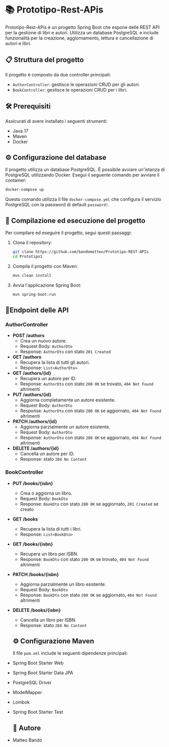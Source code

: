 # 📚 Prototipo-Rest-APis

Prototipo-Rest-APis è un progetto Spring Boot che espone delle REST API per la gestione di libri e autori. Utilizza un database PostgreSQL e include funzionalità per la creazione, aggiornamento, lettura e cancellazione di autori e libri.

## 📋 Struttura del progetto

Il progetto è composto da due controller principali:
- `AuthorController`: gestisce le operazioni CRUD per gli autori.
- `BookController`: gestisce le operazioni CRUD per i libri.

## 🛠 Prerequisiti

Assicurati di avere installato i seguenti strumenti:
- Java 17
- Maven
- Docker

## ⚙️ Configurazione del database

Il progetto utilizza un database PostgreSQL. È possibile avviare un'istanza di PostgreSQL utilizzando Docker. Esegui il seguente comando per avviare il container:

```sh
docker-compose up
```

Questo comando utilizza il file `docker-compose.yml` che configura il servizio PostgreSQL con la password di default `password!`.

## 🚀 Compilazione ed esecuzione del progetto

Per compilare ed eseguire il progetto, segui questi passaggi:

1. Clona il repository:

   ```sh
   git clone https://github.com/bandomatteo/Prototipo-REST-APIs
   cd Prototipo1
   ```

2. Compila il progetto con Maven:

   ```sh
   mvn clean install
   ```

3. Avvia l'applicazione Spring Boot:

   ```sh
   mvn spring-boot:run
   ```

## 🔌Endpoint delle API

### AuthorController

- **POST /authors**
  - Crea un nuovo autore.
  - Request Body: `AuthorDto`
  - Response: `AuthorDto` con stato `201 Created`
- **GET /authors**
  - Recupera la lista di tutti gli autori.
  - Response: `List<AuthorDto>`
- **GET /authors/{id}**
  - Recupera un autore per ID.
  - Response: `AuthorDto` con stato `200 OK` se trovato, `404 Not Found` altrimenti
- **PUT /authors/{id}**
  - Aggiorna completamente un autore esistente.
  - Request Body: `AuthorDto`
  - Response: `AuthorDto` con stato `200 OK` se aggiornato, `404 Not Found` altrimenti
- **PATCH /authors/{id}**
  - Aggiorna parzialmente un autore esistente.
  - Request Body: `AuthorDto`
  - Response: `AuthorDto` con stato `200 OK` se aggiornato, `404 Not Found` altrimenti
- **DELETE /authors/{id}**
  - Cancella un autore per ID.
  - Response: stato `204 No Content`

### BookController

- **PUT /books/{isbn}**

  - Crea o aggiorna un libro.
  - Request Body: `BookDto`
  - Response: `BookDto` con stato `200 OK` se aggiornato, `201 Created` se creato

- **GET /books**

  - Recupera la lista di tutti i libri.
  - Response: `List<BookDto>`

- **GET /books/{isbn}**

  - Recupera un libro per ISBN.
  - Response: `BookDto` con stato `200 OK` se trovato, `404 Not Found` altrimenti

- **PATCH /books/{isbn}**

  - Aggiorna parzialmente un libro esistente.
  - Request Body: `BookDto`
  - Response: `BookDto` con stato `200 OK` se aggiornato, `404 Not Found` altrimenti

- **DELETE /books/{isbn}**

  - Cancella un libro per ISBN.
  - Response: stato `204 No Content`

  ## ⚙️ Configurazione Maven

  Il file `pom.xml` include le seguenti dipendenze principali:

- Spring Boot Starter Web
- Spring Boot Starter Data JPA
- PostgreSQL Driver
- ModelMapper
- Lombok
- Spring Boot Starter Test

  ## 👤 Autore

- Matteo Bando
